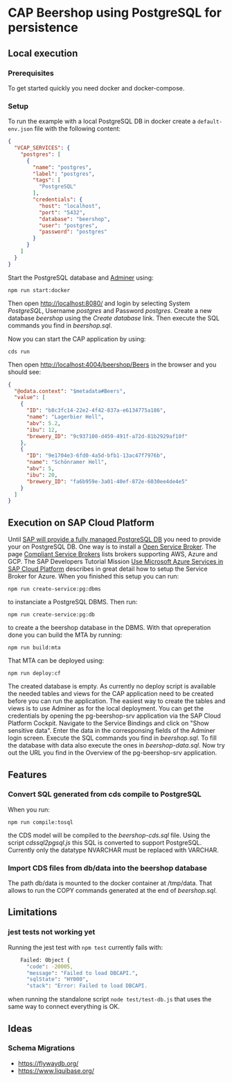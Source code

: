 # CAP Beershop using PostgreSQL for persistence

## Local execution

### Prerequisites

To get started quickly you need docker and docker-compose.

### Setup

To run the example with a local PostgreSQL DB in docker create a `default-env.json` file with the following content:

```JSON
{
  "VCAP_SERVICES": {
    "postgres": [
      {
        "name": "postgres",
        "label": "postgres",
        "tags": [
          "PostgreSQL"
        ],
        "credentials": {
          "host": "localhost",
          "port": "5432",
          "database": "beershop",
          "user": "postgres",
          "password": "postgres"
        }
      }
    ]
  }
}
```

Start the PostgreSQL database and [Adminer](https://www.adminer.org/) using:

`npm run start:docker`

Then open [http://localhost:8080/](http://localhost:8080/) and login by selecting System *PostgreSQL*, Username *postgres* and Password *postgres*. Create a new database *beershop* using the *Create database* link. Then execute the SQL commands you find in *beershop.sql*.

Now you can start the CAP application by using:

`cds run`

Then open <http://localhost:4004/beershop/Beers> in the browser and you should see:

```JSON
{
  "@odata.context": "$metadata#Beers",
  "value": [
    {
      "ID": "b8c3fc14-22e2-4f42-837a-e6134775a186",
      "name": "Lagerbier Hell",
      "abv": 5.2,
      "ibu": 12,
      "brewery_ID": "9c937100-d459-491f-a72d-81b2929af10f"
    },
    {
      "ID": "9e1704e3-6fd0-4a5d-bfb1-13ac47f7976b",
      "name": "Schönramer Hell",
      "abv": 5,
      "ibu": 20,
      "brewery_ID": "fa6b959e-3a01-40ef-872e-6030ee4de4e5"
    }
  ]
}
```

## Execution on SAP Cloud Platform

Until [SAP will provide a fully managed PostgreSQL DB](https://blogs.sap.com/2020/02/11/consuming-hyper-scaler-backing-services-on-sap-cloud-platform-an-update/) you need to provide your on PostgreSQL DB. One way is to install a [Open Service Broker](https://www.openservicebrokerapi.org/). The page [Compliant Service Brokers](https://www.openservicebrokerapi.org/compliant-service-brokers) lists brokers supporting AWS, Azure and GCP. The SAP Developers Tutorial Mission [Use Microsoft Azure Services in SAP Cloud Platform](https://developers.sap.com/mission.cp-azure-services.html) describes in great detail how to setup the Service Broker for Azure. When you finished this setup you can run:

`npm run create-service:pg:dbms`

to instanciate a PostgreSQL DBMS. Then run:

`npm run create-service:pg:db`

to create a the beershop database in the DBMS. With that opreperation done you can build the MTA by running:

`npm run build:mta`

That MTA can be deployed using:

`npm run deploy:cf`

The created database is empty. As currently no deploy script is available the needed tables and views for the CAP application need to be created before you can run the application. The easiest way to create the tables and views is to use Adminer as for the local deployment. You can get the credentials by opening the pg-beershop-srv application via the SAP Cloud Platform Cockpit. Navigate to the Service Bindings and click on "Show sensitive data". Enter the data in the corresponsing fields of the Adminer login screen. Execute the SQL commands you find in *beershop.sql*. To fill the database with data also execute the ones in *beershop-data.sql*. Now try out the URL you find in the Overview of the pg-beershop-srv application.

## Features

### Convert SQL generated from cds compile to PostgreSQL

When you run:

`npm run compile:tosql`

the CDS model will be compiled to the *beershop-cds.sql* file. Using the script *cdssql2pgsql.js* this SQL is converted to support PostgreSQL. Currently only the datatype NVARCHAR must be replaced with VARCHAR.

### Import CDS files from db/data into the beershop database

The path db/data is mounted to the docker container at /tmp/data. That allows to run the COPY commands generated at the end of *beershop.sql*.

## Limitations

### jest tests not working yet

Running the jest test with `npm test` currently fails with:

```bash
    Failed: Object {
      "code": -20005,
      "message": "Failed to load DBCAPI.",
      "sqlState": "HY000",
      "stack": "Error: Failed to load DBCAPI.
```

when running the standalone script `node test/test-db.js` that uses the same way to connect everything is OK.

## Ideas

### Schema Migrations

- <https://flywaydb.org/>
- <https://www.liquibase.org/>
